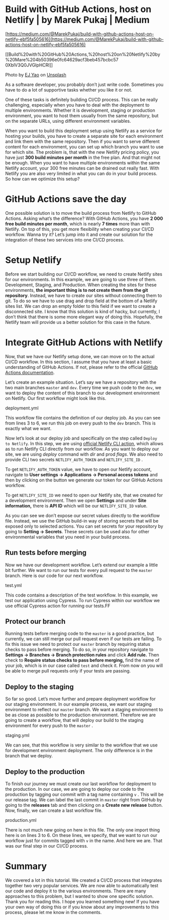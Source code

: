 # Build with GitHub Actions, host on Netlify | by Marek Pukaj | Medium

[https://medium.com/@MarekPukaj/build-with-github-actions-host-on-netlify-ebf5fa505616](https://medium.com/@MarekPukaj/build-with-github-actions-host-on-netlify-ebf5fa505616)

[[Build%20with%20GitHub%20Actions,%20host%20on%20Netlify%20by%20Mare%204b50396e0fc64629acf3beb457bcbc57 0XblV3Q0JVGIpHCRl]]

Photo by [EJ Yao](https://unsplash.com/@hojipago?utm_source=medium&utm_medium=referral) on [Unsplash](https://unsplash.com/?utm_source=medium&utm_medium=referral)

As a software developer, you probably don’t just write code. Sometimes you have to do a lot of supportive tasks whether you like it or not.

One of these tasks is definitely building CI/CD process. This can be really challenging, especially when you have to deal with the deployment to multiple environments. Whether it is development, staging or production environment, you want to host them usually from the same repository, but on the separate URLs, using different environment variables.

When you want to build this deployment setup using Netlify as a service for hosting your builds, you have to create a separate site for each environment and link them with the same repository. Then if you want to serve different content for each environment, you can set up which branch you want to use for which site. The problem is, that with the new Netlify pricing policy, you have just **300 build minutes per month** in the free plan. And that might not be enough. When you want to have multiple environments within the same Netlify account, your 300 free minutes can be drained out really fast. With Netlify you are also very limited in what you can do in your build process. So how can we optimize this setup?

# GitHub Actions save the day

One possible solution is to move the build process from Netlify to GitHub Actions. Asking what’s the difference? With GitHub Actions, you have **2 000 free build minutes per month**, which is nearly **7 times** more than with Netlify. On top of this, you get more flexibility when creating your CI/CD workflow. Wanna try it? Let’s jump into it and create our solution for the integration of these two services into one CI/CD process.

# Setup Netlify

Before we start building our CI/CD workflow, we need to create Netlify sites for our environments. In this example, we are going to use three of them. Development, Staging, and Production. When creating the sites for these environments, **the important thing is to not create them from the git repository**. Instead, we have to create our sites without connecting them to git. To do so we have to use drag and drop field at the bottom of a Netlify sites list. We can drop an empty folder to this field if we want to create a disconnected site. I know that this solution is kind of hacky, but currently, I don’t think that there is some more elegant way of doing this. Hopefully, the Netlify team will provide us a better solution for this case in the future.

# Integrate GitHub Actions with Netlify

Now, that we have our Netlify setup done, we can move on to the actual CI/CD workflow. In this section, I assume that you have at least a basic understanding of GitHub Actions. If not, please refer to the official [GitHub Actions documentation](https://help.github.com/en/actions).

Let’s create an example situation. Let’s say we have a repository with the two main branches `master` and `dev`. Every time we push code to the `dev`, we want to deploy the content of this branch to our development environment on Netlify. Our first workflow might look like this.

deployment.yml

This workflow file contains the definition of our deploy job. As you can see from lines 3 to 6, we run this job on every push to the `dev` branch. This is exactly what we want.

Now let’s look at our deploy job and specifically on the step called `Deploy to Netlify`*.* In this step, we are using [official Netlify CLI action](https://github.com/netlify/actions/tree/master/cli), which allows as to run Netlify CLI directly from our workflow. As you want to deploy our site, we are using *deploy* command with *dir* and prod *flags*. We also need to provide CLI two secrets `NETLIFY_AUTH_TOKEN` and `NETLIFY_SITE_ID` .

To get `NETLIFY_AUTH_TOKEN` value, we have to open our Netlify account, navigate to **User settings -> Applications -> Personal access tokens** and then by clicking on the button we generate our token for our GitHub Actions workflow.

To get `NETLIFY_SITE_ID` we need to open our Netlify site, that we created for a development environment. Then we open **Settings** and under **Site information,** there is **API ID** which will be our `NETLIFY_SITE_ID` value.

As you can see we don’t expose our secret values directly to the workflow file. Instead, we use the GitHub build-in way of storing secrets that will be exposed only to selected actions. You can set secrets for your repository by going to **Setting -> Secrets**. These secrets can be used also for other environmental variables that you need in your build process.

## Run tests before merging

Now we have our development workflow. Let’s extend our example a little bit further. We want to run our tests for every pull request to the `master` branch. Here is our code for our next workflow.

test.yml

This code contains a description of the test workflow. In this example, we test our application using Cypress. To run Cypress within our workflow we use official Cypress action for running our tests.FF

## Protect our branch

Running tests before merging code to the `master` is a good practice, but currently, we can still merge our pull request even if our tests are failing. To fix this issue we need to protect our `master` branch by requiring status checks to pass before merging. To do so, in your repository navigate to **Settings -> Branches -> Branch protection rules** and click **Add rule.** Then check to **Require status checks to pass before merging,** find the name of your job, which is in our case called `test` and check it. From now on you will be able to merge pull requests only if your tests are passing.

## Deploy to the staging

So far so good. Let’s move further and prepare deployment workflow for our staging environment. In our example process, we want our staging environment to reflect our `master` branch. We want a staging environment to be as close as possible to the production environment. Therefore we are going to create a workflow, that will deploy our build to the staging environment for every push to the `master` .

staging.yml

We can see, that this workflow is very similar to the workflow that we use for development environment deployment. The only difference is in the branch that we deploy.

## Deploy to the production

To finish our journey we must create our last workflow for deployment to the production. In our case, we are going to deploy our code to the production by tagging our commit with a tag name containing `v` . This will be our release tag. We can label the last commit in `master` right from GitHub by going to the **releases** tab and then clicking on a **Create new release** button. Now, finally, we can create a last workflow file.

production.yml

There is not much new going on here in this file. The only one import thing here is on lines 3 to 6. On these lines, we specify, that we want to run our workflow just for commits tagged with `v` in the name. And here we are. That was our final step in our CI/CD process.

# Summary

We covered a lot in this tutorial. We created a CI/CD process that integrates together two very popular services. We are now able to automatically test our code and deploy it to the various environments. There are many approaches to this problem, but I wanted to show one specific solution. Thank you for reading this. I hope you learned something new! If you have your own way of doing this or if you know about any improvements to this process, please let me know in the comments.
